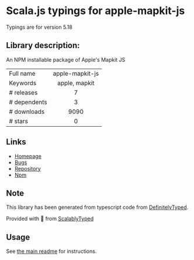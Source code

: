 
# Scala.js typings for apple-mapkit-js

Typings are for version 5.18

## Library description:
An NPM installable package of Apple's Mapkit JS

|                    |                 |
| ------------------ | :-------------: |
| Full name          | apple-mapkit-js |
| Keywords           | apple, mapkit |
| # releases         | 7 |
| # dependents       | 3 |
| # downloads        | 9090 |
| # stars            | 0 |

## Links
- [Homepage](https://github.com/LukeMizuhashi/apple-mapkit-js#readme)
- [Bugs](https://github.com/LukeMizuhashi/apple-mapkit-js/issues)
- [Repository](https://github.com/LukeMizuhashi/apple-mapkit-js)
- [Npm](https://www.npmjs.com/package/apple-mapkit-js)
    


## Note
This library has been generated from typescript code from [DefinitelyTyped](https://definitelytyped.org).

Provided with :purple_heart: from [ScalablyTyped](https://github.com/oyvindberg/ScalablyTyped)

## Usage
See [the main readme](../../readme.md) for instructions.


